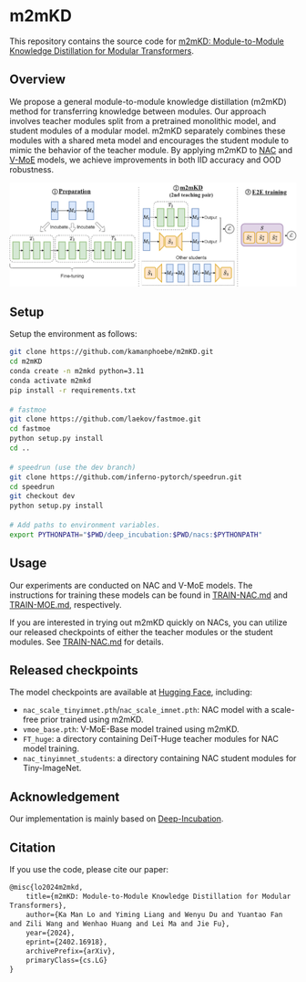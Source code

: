 # m2mKD

This repository contains the source code for [m2mKD: Module-to-Module Knowledge Distillation for Modular Transformers](https://arxiv.org/abs/2402.16918).

## Overview

We propose a general module-to-module knowledge distillation (m2mKD) method for transferring knowledge between modules. Our approach involves teacher modules split from a pretrained monolithic model, and student modules of a modular model. m2mKD separately combines these modules with a shared meta model and encourages the student module to mimic the behavior of the teacher module. By applying m2mKD to [NAC](https://proceedings.neurips.cc/paper_files/paper/2022/file/32f227c41a0b4e36f65bebb4aeda94a2-Paper-Conference.pdf) and [V-MoE](https://proceedings.neurips.cc/paper/2021/file/48237d9f2dea8c74c2a72126cf63d933-Paper.pdf) models, we achieve improvements in both IID accuracy and OOD robustness.

![pipeline](./images/pipeline.png)

## Setup

Setup the environment as follows: 

```bash
git clone https://github.com/kamanphoebe/m2mKD.git
cd m2mKD
conda create -n m2mkd python=3.11
conda activate m2mkd
pip install -r requirements.txt

# fastmoe
git clone https://github.com/laekov/fastmoe.git
cd fastmoe 
python setup.py install
cd ..

# speedrun (use the dev branch)
git clone https://github.com/inferno-pytorch/speedrun.git
cd speedrun
git checkout dev
python setup.py install

# Add paths to environment variables.
export PYTHONPATH="$PWD/deep_incubation:$PWD/nacs:$PYTHONPATH"
```

## Usage

Our experiments are conducted on NAC and V-MoE models. The instructions for training these models can be found in [TRAIN-NAC.md](./TRAIN-NAC.md) and [TRAIN-MOE.md](./TRAIN-MOE.md), respectively. 

If you are interested in trying out m2mKD quickly on NACs, you can utilize our released checkpoints of either the teacher modules or the student modules. See [TRAIN-NAC.md](./TRAIN-NAC.md) for details.

## Released checkpoints

The model checkpoints are available at [Hugging Face](https://huggingface.co/kamanphoebe/m2mKD), including:
- `nac_scale_tinyimnet.pth`/`nac_scale_imnet.pth`: NAC model with a scale-free prior trained using m2mKD.
- `vmoe_base.pth`: V-MoE-Base model trained using m2mKD.
- `FT_huge`: a directory containing DeiT-Huge teacher modules for NAC model training.
- `nac_tinyimnet_students`: a directory containing NAC student modules for Tiny-ImageNet.

## Acknowledgement

Our implementation is mainly based on [Deep-Incubation](https://github.com/LeapLabTHU/Deep-Incubation). 

## Citation

If you use the code, please cite our paper:
```
@misc{lo2024m2mkd,
    title={m2mKD: Module-to-Module Knowledge Distillation for Modular Transformers}, 
    author={Ka Man Lo and Yiming Liang and Wenyu Du and Yuantao Fan and Zili Wang and Wenhao Huang and Lei Ma and Jie Fu},
    year={2024},
    eprint={2402.16918},
    archivePrefix={arXiv},
    primaryClass={cs.LG}
}
```